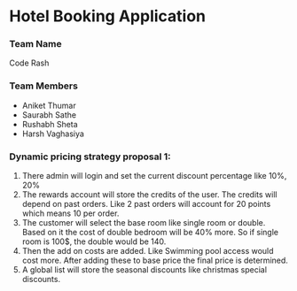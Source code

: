 # Hotel Booking Application

### Team Name 
Code Rash

### Team Members
- Aniket Thumar
- Saurabh Sathe
- Rushabh Sheta
- Harsh Vaghasiya


### Dynamic pricing strategy proposal 1:
1) There admin will login and set the current discount percentage like 10%, 20%
2) The rewards account will store the credits of the user. The credits will depend on past orders. Like 2 past orders will account for 20 points which means 10 per order.
3) The customer will select the base room like single room or double. Based on it the cost of double bedroom will be 40% more. So if single room is 100$, the double would be 140.
4) Then the add on costs are added. Like Swimming pool access would cost more. After adding these to base price the final price is determined.
5) A global list will store the seasonal discounts like christmas special discounts. 

